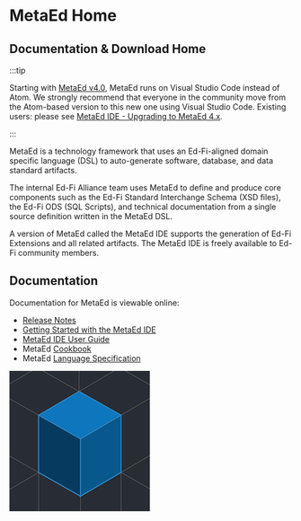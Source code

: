 # MetaEd Home

## Documentation & Download Home

:::tip

Starting with [MetaEd v4.0](./whats-new.md), MetaEd runs on Visual
Studio Code instead of Atom. We strongly recommend that everyone in the
community move from the Atom-based version to this new one using Visual Studio
Code. Existing users: please see [MetaEd IDE - Upgrading to MetaEd
4.x](./ide-user-guide/upgrading-to-metaed-4x.md).

:::

MetaEd is a technology framework that uses an Ed-Fi-aligned domain specific
language (DSL) to auto-generate software, database, and data standard artifacts.

The internal Ed-Fi Alliance team uses MetaEd to define and produce core
components such as the Ed-Fi Standard Interchange Schema (XSD files), the Ed-Fi
ODS (SQL Scripts), and technical documentation from a single source definition
written in the MetaEd DSL.

A version of MetaEd called the MetaEd IDE supports the generation of Ed-Fi
Extensions and all related artifacts. The MetaEd IDE is freely available to
Ed-Fi community members.

## Documentation

Documentation for MetaEd is viewable online:

* [Release Notes](./releases/readme.mdx)
* [Getting Started with the MetaEd IDE](./getting-started-with-metaed-ide/readme.md)
* [MetaEd IDE User Guide](./ide-user-guide/readme.md)
* MetaEd [Cookbook](./cookbook/readme.mdx)
* MetaEd [Language Specification](./language-specification/readme.md)

![MetaEd Icon](./img/MetaEd-Temp-Icon.png)
